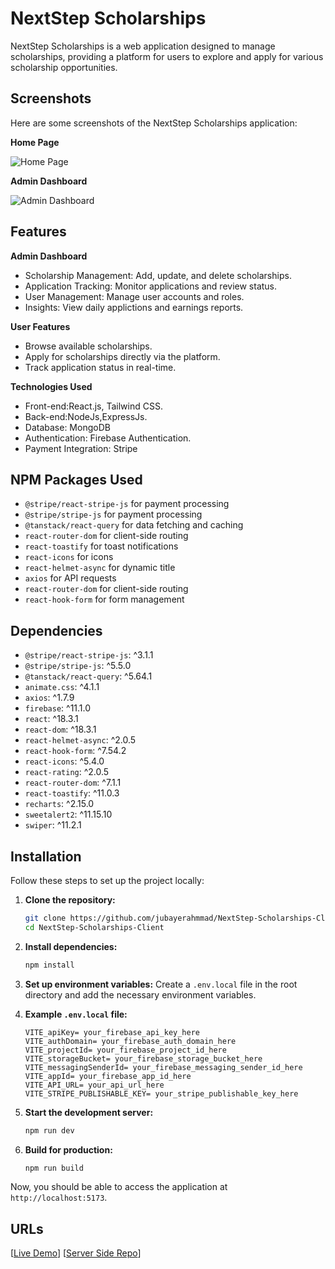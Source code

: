 # NextStep Scholarships

NextStep Scholarships is a web application designed to manage scholarships, providing a platform for users to explore and apply for various scholarship opportunities.

## Screenshots

Here are some screenshots of the NextStep Scholarships application:

**Home Page**

![Home Page](https://i.ibb.co.com/QvLg38RD/home-page.png)

**Admin Dashboard**

![Admin Dashboard](https://i.ibb.co.com/pvzcWZ0C/admin-dashboard.png)

## Features

**Admin Dashboard**

- Scholarship Management: Add, update, and delete scholarships.
- Application Tracking: Monitor applications and review status.
- User Management: Manage user accounts and roles.
- Insights: View daily applictions and earnings reports.

**User Features**

- Browse available scholarships.
- Apply for scholarships directly via the platform.
- Track application status in real-time.

**Technologies Used**

- Front-end:React.js, Tailwind CSS.
- Back-end:NodeJs,ExpressJs.
- Database: MongoDB
- Authentication: Firebase Authentication.
- Payment Integration: Stripe

## NPM Packages Used

- `@stripe/react-stripe-js` for payment processing
- `@stripe/stripe-js` for payment processing
- `@tanstack/react-query` for data fetching and caching
- `react-router-dom` for client-side routing
- `react-toastify` for toast notifications
- `react-icons` for icons
- `react-helmet-async` for dynamic title
- `axios` for API requests
- `react-router-dom` for client-side routing
- `react-hook-form` for form management

## Dependencies

- `@stripe/react-stripe-js`: ^3.1.1
- `@stripe/stripe-js`: ^5.5.0
- `@tanstack/react-query`: ^5.64.1
- `animate.css`: ^4.1.1
- `axios`: ^1.7.9
- `firebase`: ^11.1.0
- `react`: ^18.3.1
- `react-dom`: ^18.3.1
- `react-helmet-async`: ^2.0.5
- `react-hook-form`: ^7.54.2
- `react-icons`: ^5.4.0
- `react-rating`: ^2.0.5
- `react-router-dom`: ^7.1.1
- `react-toastify`: ^11.0.3
- `recharts`: ^2.15.0
- `sweetalert2`: ^11.15.10
- `swiper`: ^11.2.1

## Installation

Follow these steps to set up the project locally:

1. **Clone the repository:**

   ```bash
   git clone https://github.com/jubayerahmmad/NextStep-Scholarships-Client.git
   cd NextStep-Scholarships-Client
   ```

2. **Install dependencies:**

   ```bash
   npm install
   ```

3. **Set up environment variables:**
   Create a `.env.local` file in the root directory and add the necessary environment variables.

4. **Example `.env.local` file:**

   ```env
   VITE_apiKey= your_firebase_api_key_here
   VITE_authDomain= your_firebase_auth_domain_here
   VITE_projectId= your_firebase_project_id_here
   VITE_storageBucket= your_firebase_storage_bucket_here
   VITE_messagingSenderId= your_firebase_messaging_sender_id_here
   VITE_appId= your_firebase_app_id_here
   VITE_API_URL= your_api_url_here
   VITE_STRIPE_PUBLISHABLE_KEY= your_stripe_publishable_key_here
   ```

5. **Start the development server:**

   ```bash
   npm run dev
   ```

6. **Build for production:**

   ```bash
   npm run build
   ```

Now, you should be able to access the application at `http://localhost:5173`.

## URLs

[[Live Demo](https://nextstep-scholarships.web.app/)]
[[Server Side Repo](https://github.com/jubayerahmmad/NextStep-Scholarships-Server)]
